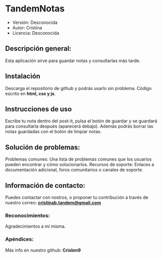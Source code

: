 # TandemNotas
- Versión: Desconocida
- Autor: Cristina
- Licencia: Desconocida

## Descripción general:
Esta aplicación sirve para guardar notas y consultarlas más tarde.


## Instalación
Descarga el repositorio de github y podrás usarlo sin problema.
Código escrito en **html, css y js**.

## Instrucciones de uso
Escribe tu nota dentro del post-it, pulsa el botón de guardar y se guardará para consultarla después (aparecerá debajo).
Además podrás borrar las notas guardadas con el botón de limpiar notas.

## Solución de problemas:
Problemas comunes: Una lista de problemas comunes que los usuarios pueden encontrar y cómo solucionarlos.
Recursos de soporte: Enlaces a documentación adicional, foros comunitarios o canales de soporte.

## Información de contacto:
Puedes contactar con nostros, o proponer tu contribución a través de nuestro correo:
**cristinab.tandem@gmail.com**

### Reconocimientos:
Agradecimientos a mí misma.

### Apéndices:
Más info en nuestro github: **Crisbm9**
